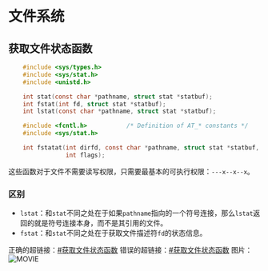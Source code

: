 # 文件系统

## 获取文件状态函数
```c
    #include <sys/types.h>
    #include <sys/stat.h>
    #include <unistd.h>

    int stat(const char *pathname, struct stat *statbuf);
    int fstat(int fd, struct stat *statbuf);
    int lstat(const char *pathname, struct stat *statbuf);

    #include <fcntl.h>           /* Definition of AT_* constants */
    #include <sys/stat.h>

    int fstatat(int dirfd, const char *pathname, struct stat *statbuf,
                int flags);

```
这些函数对于文件不需要读写权限，只需要最基本的可执行权限：`---x--x--x`。
### 区别
+ `lstat`：和`stat`不同之处在于如果`pathname`指向的一个符号连接，那么`lstat`返回的就是符号连接本身，而不是其引用的文件。
+ `fstat`：和`stat`不同之处在于获取文件描述符`fd`的状态信息。

正确的超链接：[#获取文件状态函数](template-app3.md)
错误的超链接：[#获取文件状态函数](Not_exist_document.md)
图片：![MOVIE](template-document-img.png)
